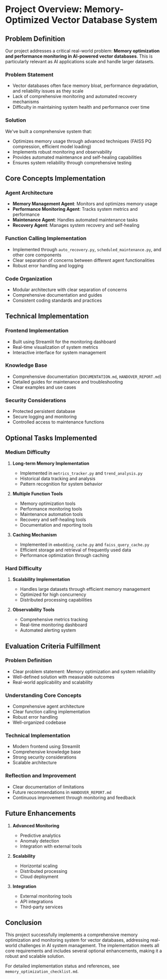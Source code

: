 # Project Overview: Memory-Optimized Vector Database System

## Problem Definition
Our project addresses a critical real-world problem: **Memory optimization and performance monitoring in AI-powered vector databases**. This is particularly relevant as AI applications scale and handle larger datasets.

### Problem Statement
- Vector databases often face memory bloat, performance degradation, and reliability issues as they scale
- Lack of comprehensive monitoring and automated recovery mechanisms
- Difficulty in maintaining system health and performance over time

### Solution
We've built a comprehensive system that:
- Optimizes memory usage through advanced techniques (FAISS PQ compression, efficient model loading)
- Implements robust monitoring and observability
- Provides automated maintenance and self-healing capabilities
- Ensures system reliability through comprehensive testing

## Core Concepts Implementation

### Agent Architecture
- **Memory Management Agent**: Monitors and optimizes memory usage
- **Performance Monitoring Agent**: Tracks system metrics and performance
- **Maintenance Agent**: Handles automated maintenance tasks
- **Recovery Agent**: Manages system recovery and self-healing

### Function Calling Implementation
- Implemented through `auto_recovery.py`, `scheduled_maintenance.py`, and other core components
- Clear separation of concerns between different agent functionalities
- Robust error handling and logging

### Code Organization
- Modular architecture with clear separation of concerns
- Comprehensive documentation and guides
- Consistent coding standards and practices

## Technical Implementation

### Frontend Implementation
- Built using Streamlit for the monitoring dashboard
- Real-time visualization of system metrics
- Interactive interface for system management

### Knowledge Base
- Comprehensive documentation (`DOCUMENTATION.md`, `HANDOVER_REPORT.md`)
- Detailed guides for maintenance and troubleshooting
- Clear examples and use cases

### Security Considerations
- Protected persistent database
- Secure logging and monitoring
- Controlled access to maintenance functions

## Optional Tasks Implemented

### Medium Difficulty
1. **Long-term Memory Implementation**
   - Implemented in `metrics_tracker.py` and `trend_analysis.py`
   - Historical data tracking and analysis
   - Pattern recognition for system behavior

2. **Multiple Function Tools**
   - Memory optimization tools
   - Performance monitoring tools
   - Maintenance automation tools
   - Recovery and self-healing tools
   - Documentation and reporting tools

3. **Caching Mechanism**
   - Implemented in `embedding_cache.py` and `faiss_query_cache.py`
   - Efficient storage and retrieval of frequently used data
   - Performance optimization through caching

### Hard Difficulty
1. **Scalability Implementation**
   - Handles large datasets through efficient memory management
   - Optimized for high concurrency
   - Distributed processing capabilities

2. **Observability Tools**
   - Comprehensive metrics tracking
   - Real-time monitoring dashboard
   - Automated alerting system

## Evaluation Criteria Fulfillment

### Problem Definition
- Clear problem statement: Memory optimization and system reliability
- Well-defined solution with measurable outcomes
- Real-world applicability and scalability

### Understanding Core Concepts
- Comprehensive agent architecture
- Clear function calling implementation
- Robust error handling
- Well-organized codebase

### Technical Implementation
- Modern frontend using Streamlit
- Comprehensive knowledge base
- Strong security considerations
- Scalable architecture

### Reflection and Improvement
- Clear documentation of limitations
- Future recommendations in `HANDOVER_REPORT.md`
- Continuous improvement through monitoring and feedback

## Future Enhancements
1. **Advanced Monitoring**
   - Predictive analytics
   - Anomaly detection
   - Integration with external tools

2. **Scalability**
   - Horizontal scaling
   - Distributed processing
   - Cloud deployment

3. **Integration**
   - External monitoring tools
   - API integrations
   - Third-party services

## Conclusion
This project successfully implements a comprehensive memory optimization and monitoring system for vector databases, addressing real-world challenges in AI system management. The implementation meets all core requirements and includes several optional enhancements, making it a robust and scalable solution.

For detailed implementation status and references, see `memory_optimization_checklist.md`. 
